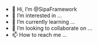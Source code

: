 - 👋 Hi, I’m @SipaFramework
- 👀 I’m interested in ...
- 🌱 I’m currently learning ...
- 💞️ I’m looking to collaborate on ...
- 📫 How to reach me ...

<!---
SipaFramework/SipaFramework is a ✨ special ✨ repository because its `README.md` (this file) appears on your GitHub profile.
You can click the Preview link to take a look at your changes.
--->
